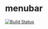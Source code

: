 menubar
=======

[![Build Status](https://travis-ci.org/travi/menubar.png?branch=master)](https://travis-ci.org/travi/menubar)